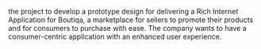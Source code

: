  the project to develop a prototype design for delivering a Rich Internet Application 
for Boutiqa, a marketplace for sellers to promote their products and for consumers to 
purchase with ease. The company wants to have a consumer-centric application with 
an enhanced user experience. 
